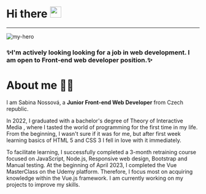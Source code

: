 # Hi there <img src="https://media.giphy.com/media/hvRJCLFzcasrR4ia7z/giphy.gif" width="29px" height="29px">

<hr>

![my-hero](https://user-images.githubusercontent.com/111659581/230103756-51e92453-b780-4149-8378-2867560cfc15.png)

### ✨I'm actively looking looking for a job in web development. I am open to Front-end web developer position.✨

# About me 👩🏼

I am Sabina Nossová, a **Junior Front-end Web Developer** from Czech republic. 

In 2022, I graduated with a bachelor's degree of Theory of Interactive Media , where I tasted the world of programming for the first time in my life. From the beginning, I wasn't sure if it was for me, but after first week learning basics of HTML 5 and CSS 3  I fell in love with it immediately. 

To facilitate learning, I successfully completed a 3-month retraining course focused on JavaScript, Node.js, Responsive web design, Bootstrap and Manual testing. At the beginning of April 2023, I completed the Vue MasterClass on the Udemy platform. Therefore, I focus most on acquiring knowledge within the Vue.js framework. I am currently working on my projects to improve my skills.
<!--
**sabinanoss/sabinanoss** is a ✨ _special_ ✨ repository because its `README.md` (this file) appears on your GitHub profile.

Here are some ideas to get you started:

- 🔭 I’m currently working on ...
- 🌱 I’m currently learning ...
- 👯 I’m looking to collaborate on ...
- 🤔 I’m looking for help with ...
- 💬 Ask me about ...
- 📫 How to reach me: ...
- 😄 Pronouns: ...
- ⚡ Fun fact: ...
-->
